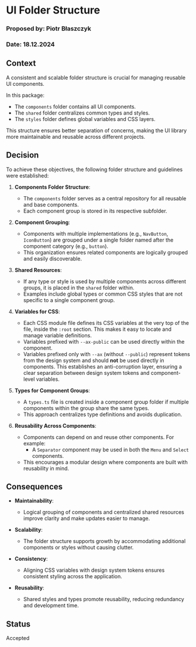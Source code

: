 # UI Folder Structure

### Proposed by: Piotr Błaszczyk

### Date: 18.12.2024

## Context  

A consistent and scalable folder structure is crucial for managing reusable UI components.

In this package:  
- The `components` folder contains all UI components.  
- The `shared` folder centralizes common types and styles.  
- The `styles` folder defines global variables and CSS layers.  

This structure ensures better separation of concerns, making the UI library more maintainable and reusable across different projects.  

## Decision

To achieve these objectives, the following folder structure and guidelines were established:

1. **Components Folder Structure**:

   - The `components` folder serves as a central repository for all reusable and base components.
   - Each component group is stored in its respective subfolder.

2. **Component Grouping**:

   - Components with multiple implementations (e.g., `NavButton`, `IconButton`) are grouped under a single folder named after the component category (e.g., `button`).
   - This organization ensures related components are logically grouped and easily discoverable.

3. **Shared Resources**:

   - If any type or style is used by multiple components across different groups, it is placed in the `shared` folder within.
   - Examples include global types or common CSS styles that are not specific to a single component group.

4. **Variables for CSS**:  

   - Each CSS module file defines its CSS variables at the very top of the file, inside the `:root` section. This makes it easy to locate and manage variable definitions.  
   - Variables prefixed with `--ax-public` can be used directly within the component.  
   - Variables prefixed only with `--ax` (without `--public`) represent tokens from the design system and should **not** be used directly in components. This establishes an anti-corruption layer, ensuring a clear separation between design system tokens and component-level variables.  

5. **Types for Component Groups**:

   - A `types.ts` file is created inside a component group folder if multiple components within the group share the same types.
   - This approach centralizes type definitions and avoids duplication.

6. **Reusability Across Components**:
   - Components can depend on and reuse other components. For example:
     - A `Separator` component may be used in both the `Menu` and `Select` components.
   - This encourages a modular design where components are built with reusability in mind.

## Consequences

- **Maintainability**:

  - Logical grouping of components and centralized shared resources improve clarity and make updates easier to manage.

- **Scalability**:

  - The folder structure supports growth by accommodating additional components or styles without causing clutter.

- **Consistency**:

  - Aligning CSS variables with design system tokens ensures consistent styling across the application.

- **Reusability**:
  - Shared styles and types promote reusability, reducing redundancy and development time.

## Status

Accepted
